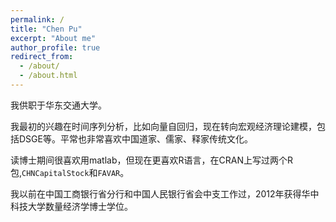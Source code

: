 ```yaml
---
permalink: /
title: "Chen Pu"
excerpt: "About me"
author_profile: true
redirect_from: 
  - /about/
  - /about.html
---
```


我供职于华东交通大学。

我最初的兴趣在时间序列分析，比如向量自回归，现在转向宏观经济理论建模，包括DSGE等。平常也非常喜欢中国道家、儒家、释家传统文化。

读博士期间很喜欢用matlab，但现在更喜欢R语言，在CRAN上写过两个R包,`CHNCapitalStock`和`FAVAR`。

我以前在中国工商银行省分行和中国人民银行省会中支工作过，2012年获得华中科技大学数量经济学博士学位。
